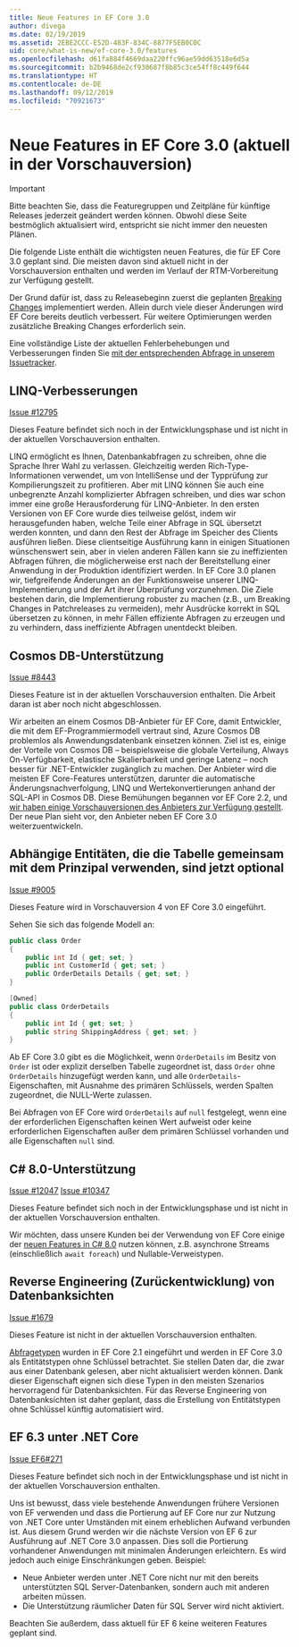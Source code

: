 ```yaml
---
title: Neue Features in EF Core 3.0
author: divega
ms.date: 02/19/2019
ms.assetid: 2EBE2CCC-E52D-483F-834C-8877F5EB0C0C
uid: core/what-is-new/ef-core-3.0/features
ms.openlocfilehash: d61fa884f4669daa220ffc96ae59dd63518e6d5a
ms.sourcegitcommit: b2b9468de2cf930687f8b85c3ce54ff8c449f644
ms.translationtype: HT
ms.contentlocale: de-DE
ms.lasthandoff: 09/12/2019
ms.locfileid: "70921673"
---
```

# <a name="new-features-included-in-ef-core-30-currently-in-preview"></a>Neue Features in EF Core 3.0 (aktuell in der Vorschauversion)

> [!IMPORTANT]
> Bitte beachten Sie, dass die Featuregruppen und Zeitpläne für künftige Releases jederzeit geändert werden können. Obwohl diese Seite bestmöglich aktualisiert wird, entspricht sie nicht immer den neuesten Plänen.

Die folgende Liste enthält die wichtigsten neuen Features, die für EF Core 3.0 geplant sind.
Die meisten davon sind aktuell nicht in der Vorschauversion enthalten und werden im Verlauf der RTM-Vorbereitung zur Verfügung gestellt.

Der Grund dafür ist, dass zu Releasebeginn zuerst die geplanten [Breaking Changes](xref:core/what-is-new/ef-core-3.0/breaking-changes) implementiert werden.
Allein durch viele dieser Änderungen wird EF Core bereits deutlich verbessert.
Für weitere Optimierungen werden zusätzliche Breaking Changes erforderlich sein. 

Eine vollständige Liste der aktuellen Fehlerbehebungen und Verbesserungen finden Sie [mit der entsprechenden Abfrage in unserem Issuetracker](https://github.com/aspnet/EntityFrameworkCore/issues?q=is%3Aopen+is%3Aissue+milestone%3A3.0.0+sort%3Areactions-%2B1-desc).

## <a name="linq-improvements"></a>LINQ-Verbesserungen 

[Issue #12795](https://github.com/aspnet/EntityFrameworkCore/issues/12795)

Dieses Feature befindet sich noch in der Entwicklungsphase und ist nicht in der aktuellen Vorschauversion enthalten.

LINQ ermöglicht es Ihnen, Datenbankabfragen zu schreiben, ohne die Sprache Ihrer Wahl zu verlassen. Gleichzeitig werden Rich-Type-Informationen verwendet, um von IntelliSense und der Typprüfung zur Kompilierungszeit zu profitieren.
Aber mit LINQ können Sie auch eine unbegrenzte Anzahl komplizierter Abfragen schreiben, und dies war schon immer eine große Herausforderung für LINQ-Anbieter.
In den ersten Versionen von EF Core wurde dies teilweise gelöst, indem wir herausgefunden haben, welche Teile einer Abfrage in SQL übersetzt werden konnten, und dann den Rest der Abfrage im Speicher des Clients ausführen ließen.
Diese clientseitige Ausführung kann in einigen Situationen wünschenswert sein, aber in vielen anderen Fällen kann sie zu ineffizienten Abfragen führen, die möglicherweise erst nach der Bereitstellung einer Anwendung in der Produktion identifiziert werden.
In EF Core 3.0 planen wir, tiefgreifende Änderungen an der Funktionsweise unserer LINQ-Implementierung und der Art ihrer Überprüfung vorzunehmen.
Die Ziele bestehen darin, die Implementierung robuster zu machen (z.B., um Breaking Changes in Patchreleases zu vermeiden), mehr Ausdrücke korrekt in SQL übersetzen zu können, in mehr Fällen effiziente Abfragen zu erzeugen und zu verhindern, dass ineffiziente Abfragen unentdeckt bleiben.

## <a name="cosmos-db-support"></a>Cosmos DB-Unterstützung 

[Issue #8443](https://github.com/aspnet/EntityFrameworkCore/issues/8443)

Dieses Feature ist in der aktuellen Vorschauversion enthalten. Die Arbeit daran ist aber noch nicht abgeschlossen. 

Wir arbeiten an einem Cosmos DB-Anbieter für EF Core, damit Entwickler, die mit dem EF-Programmiermodell vertraut sind, Azure Cosmos DB problemlos als Anwendungsdatenbank einsetzen können.
Ziel ist es, einige der Vorteile von Cosmos DB – beispielsweise die globale Verteilung, Always On-Verfügbarkeit, elastische Skalierbarkeit und geringe Latenz – noch besser für .NET-Entwickler zugänglich zu machen.
Der Anbieter wird die meisten EF Core-Features unterstützen, darunter die automatische Änderungsnachverfolgung, LINQ und Wertekonvertierungen anhand der SQL-API in Cosmos DB.
Diese Bemühungen begannen vor EF Core 2.2, und [wir haben einige Vorschauversionen des Anbieters zur Verfügung gestellt](https://blogs.msdn.microsoft.com/dotnet/2018/10/17/announcing-entity-framework-core-2-2-preview-3/).
Der neue Plan sieht vor, den Anbieter neben EF Core 3.0 weiterzuentwickeln. 

## <a name="dependent-entities-sharing-the-table-with-the-principal-are-now-optional"></a>Abhängige Entitäten, die die Tabelle gemeinsam mit dem Prinzipal verwenden, sind jetzt optional

[Issue #9005](https://github.com/aspnet/EntityFrameworkCore/issues/9005)

Dieses Feature wird in Vorschauversion 4 von EF Core 3.0 eingeführt.

Sehen Sie sich das folgende Modell an:
```C#
public class Order
{
    public int Id { get; set; }
    public int CustomerId { get; set; }
    public OrderDetails Details { get; set; }
}

[Owned]
public class OrderDetails
{
    public int Id { get; set; }
    public string ShippingAddress { get; set; }
}
```

Ab EF Core 3.0 gibt es die Möglichkeit, wenn `OrderDetails` im Besitz von `Order` ist oder explizit derselben Tabelle zugeordnet ist, dass `Order` ohne `OrderDetails` hinzugefügt werden kann, und alle `OrderDetails`-Eigenschaften, mit Ausnahme des primären Schlüssels, werden Spalten zugeordnet, die NULL-Werte zulassen.

Bei Abfragen von EF Core wird `OrderDetails` auf `null` festgelegt, wenn eine der erforderlichen Eigenschaften keinen Wert aufweist oder keine erforderlichen Eigenschaften außer dem primären Schlüssel vorhanden und alle Eigenschaften `null` sind.

## <a name="c-80-support"></a>C# 8.0-Unterstützung

[Issue #12047](https://github.com/aspnet/EntityFrameworkCore/issues/12047)
[Issue #10347](https://github.com/aspnet/EntityFrameworkCore/issues/10347)

Dieses Feature befindet sich noch in der Entwicklungsphase und ist nicht in der aktuellen Vorschauversion enthalten.

Wir möchten, dass unsere Kunden bei der Verwendung von EF Core einige der [neuen Features in C# 8.0](https://blogs.msdn.microsoft.com/dotnet/2018/11/12/building-c-8-0/) nutzen können, z.B. asynchrone Streams (einschließlich `await foreach`) und Nullable-Verweistypen.

## <a name="reverse-engineering-of-database-views"></a>Reverse Engineering (Zurückentwicklung) von Datenbanksichten

[Issue #1679](https://github.com/aspnet/EntityFrameworkCore/issues/1679)

Dieses Feature ist nicht in der aktuellen Vorschauversion enthalten.

[Abfragetypen](xref:core/modeling/query-types) wurden in EF Core 2.1 eingeführt und werden in EF Core 3.0 als Entitätstypen ohne Schlüssel betrachtet. Sie stellen Daten dar, die zwar aus einer Datenbank gelesen, aber nicht aktualisiert werden können.
Dank dieser Eigenschaft eignen sich diese Typen in den meisten Szenarios hervorragend für Datenbanksichten. Für das Reverse Engineering von Datenbanksichten ist daher geplant, dass die Erstellung von Entitätstypen ohne Schlüssel künftig automatisiert wird.

## <a name="ef-63-on-net-core"></a>EF 6.3 unter .NET Core

[Issue EF6#271](https://github.com/aspnet/EntityFramework6/issues/271)

Dieses Feature befindet sich noch in der Entwicklungsphase und ist nicht in der aktuellen Vorschauversion enthalten. 

Uns ist bewusst, dass viele bestehende Anwendungen frühere Versionen von EF verwenden und dass die Portierung auf EF Core nur zur Nutzung von .NET Core unter Umständen mit einem erheblichen Aufwand verbunden ist.
Aus diesem Grund werden wir die nächste Version von EF 6 zur Ausführung auf .NET Core 3.0 anpassen.
Dies soll die Portierung vorhandener Anwendungen mit minimalen Änderungen erleichtern.
Es wird jedoch auch einige Einschränkungen geben. Beispiel:
- Neue Anbieter werden unter .NET Core nicht nur mit den bereits unterstützten SQL Server-Datenbanken, sondern auch mit anderen arbeiten müssen.
- Die Unterstützung räumlicher Daten für SQL Server wird nicht aktiviert.

Beachten Sie außerdem, dass aktuell für EF 6 keine weiteren Features geplant sind.
